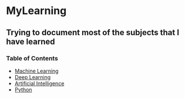# MyLearning

## Trying to document most of the subjects that I have learned

### Table of Contents

* [Machine Learning](Machine_Learning)
* [Deep Learning](Deep_Learning)
* [Artificial Intelligence](Artificial_Intelligence)
* [Python](Python)